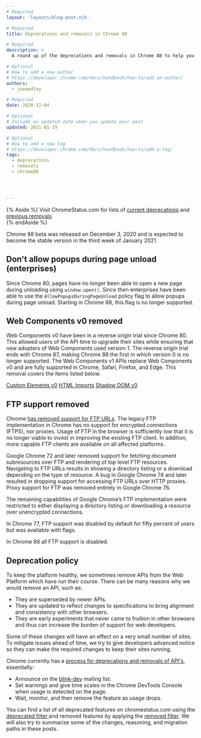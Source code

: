 ```yaml
---
# Required
layout: 'layouts/blog-post.njk'

# Required
title: Deprecations and removals in Chrome 88

# Required
description: >
  A round up of the deprecations and removals in Chrome 88 to help you plan.

# Optional
# How to add a new author
# https://developer.chrome.com/docs/handbook/how-to/add-an-author/
authors:
  - joemedley

# Required
date: 2020-12-04

# Optional
# Include an updated date when you update your post
updated: 2021-01-19

# Optional
# How to add a new tag
# https://developer.chrome.com/docs/handbook/how-to/add-a-tag/
tags:
  - deprecations
  - removals
  - chrome88




---
```


{% Aside %}
Visit ChromeStatus.com for lists of 
<a href="https://www.chromestatus.com/features#browsers.chrome.status%3A%22Deprecated%22">current deprecations</a>
and <a href="https://www.chromestatus.com/features#browsers.chrome.status:%22Removed%22">previous removals</a>.  
{% endAside %}


Chrome 88 beta was released on December 3, 2020 and is expected to become the
stable version in the third week of January 2021.

## Don't allow popups during page unload (enterprises)

Since Chrome 80, pages have no longer been able to open a new page during
unloading using `window.open()`. Since then enterprises have been able to use
the `AllowPopupsDuringPageUnload` policy flag to allow popups during page
unload. Starting in Chrome 88, this flag is no longer supported.

## Web Components v0 removed

Web Components v0 have been in a reverse origin trial since Chrome 80. This
allowed users of the API time to upgrade their sites while ensuring that new
adopters of Web Components used version 1. The reverse origin trial ends with
Chrome 87, making Chrome 88 the first in which version 0 is no longer supported.
The Web Components v1 APIs replace Web Components v0 and are fully supported in
Chrome, Safari, Firefox, and Edge. This removal covers the items listed below. 

[Custom Elements v0](https://www.chromestatus.com/feature/4642138092470272)
[HTML Imports](https://www.chromestatus.com/feature/5144752345317376)
[Shadow DOM v0](https://www.chromestatus.com/feature/4507242028072960)

## FTP support removed

Chrome [has removed support for FTP
URLs](https://www.chromestatus.com/feature/6246151319715840). The legacy FTP
implementation in Chrome has no support for encrypted connections (FTPS), nor
proxies. Usage of FTP in the browser is sufficiently low that it is no longer
viable to invest in improving the existing FTP client. In addition, more capable
FTP clients are available on all affected platforms.

Google Chrome 72 and later removed support for fetching document subresources
over FTP and rendering of top level FTP resources. Navigating to FTP
URLs results in showing a directory listing or a download depending on the type
of resource. A bug in Google Chrome 74 and later resulted in dropping support
for accessing FTP URLs over HTTP proxies. Proxy support for FTP was removed
entirely in Google Chrome 76.

The remaining capabilities of Google Chrome’s FTP implementation were restricted
to either displaying a directory listing or downloading a resource over
unencrypted connections. 

In Chrome 77, FTP support was disabled by default for fifty percent of users but
was available with flags.

In Chrome 88 all FTP support is disabled.


## Deprecation policy


To keep the platform healthy, we sometimes remove APIs from the Web Platform which have run their course. There can be many reasons why we would remove an
API, such as:

- They are superseded by newer APIs.
- They are updated to reflect changes to specifications to bring alignment and consistency with other browsers.
- They are early experiments that never came to fruition in other browsers and thus can increase the burden of support for web developers.


Some of these changes will have an effect on a very small number of sites. To mitigate issues ahead of time, we try to give developers advanced notice so they can make the required changes to keep their sites running.

Chrome currently has a <a href="http://www.chromium.org/blink#TOC-Launch-Process:-Deprecation"> process for deprecations and removals of API's</a>, essentially:


- Announce on the <a href="https://groups.google.com/a/chromium.org/forum/#!forum/blink-dev">blink-dev</a> mailing list.
- Set warnings and give time scales in the Chrome DevTools Console when usage is detected on the page.
- Wait, monitor, and then remove the feature as usage drops.
 


You can find a list of all deprecated features on chromestatus.com using the <a href="https://www.chromestatus.com/features#deprecated"> deprecated filter </a> and removed features by applying the <a href="https://www.chromestatus.com/features#removed">removed filter</a>. We will also try to summarize some of the changes, reasoning, and migration paths in these posts.

